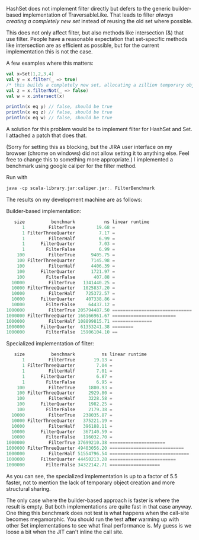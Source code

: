 HashSet does not implement filter directly but defers to the generic builder-based implementation of TraversableLike. That leads to filter *always creating a completely new set* instead of reusing the old set where possible.

This does not only affect filter, but also methods like intersection (&) that use filter. People have a reasonable expectation that set-specific methods like intersection are as efficient as possible, but for the current implementation this is not the case.

A few examples where this matters:

```scala
val x=Set(1,2,3,4)
val y = x.filter(_ => true) 
/* this builds a completely new set, allocating a zillion temporary objects in the process. And the result does not share anything with the input even though it could share everything */
val z = x.filterNot(_ => false)
val w = x.intersect(x)

println(x eq y) // false, should be true
println(x eq z) // false, should be true
println(x eq w) // false, should be true
```

A solution for this problem would be to implement filter for HashSet and Set. I attached a patch that does that.

(Sorry for setting this as blocking, but the JIRA user interface on my browser (chrome on windows) did not allow setting it to anything else. Feel free to change this to something more appropriate.)
I implemented a benchmark using google caliper for the filter method. 

Run with 

```scala
java -cp scala-library.jar:caliper.jar:. FilterBenchmark
```

The results on my development machine are as follows:

Builder-based implementation:

```scala
   size          benchmark           ns linear runtime
      1         FilterTrue        19.68 =
      1 FilterThreeQuarter         7.17 =
      1         FilterHalf         6.99 =
      1      FilterQuarter         7.03 =
      1        FilterFalse         6.99 =
    100         FilterTrue      9405.75 =
    100 FilterThreeQuarter      7145.98 =
    100         FilterHalf      4406.39 =
    100      FilterQuarter      1721.97 =
    100        FilterFalse       407.88 =
  10000         FilterTrue   1341440.25 =
  10000 FilterThreeQuarter   1025837.20 =
  10000         FilterHalf    725372.57 =
  10000      FilterQuarter    407338.86 =
  10000        FilterFalse     64437.12 =
1000000         FilterTrue 205794487.50 ==============================
1000000 FilterThreeQuarter 166166961.67 ========================
1000000         FilterHalf 108899815.71 ===============
1000000      FilterQuarter  61353241.38 ========
1000000        FilterFalse  15906104.10 ==
```

Specialized implementation of filter:

```scala
   size          benchmark          ns linear runtime
      1         FilterTrue       19.13 =
      1 FilterThreeQuarter        7.04 =
      1         FilterHalf        7.01 =
      1      FilterQuarter        6.87 =
      1        FilterFalse        6.95 =
    100         FilterTrue     1800.93 =
    100 FilterThreeQuarter     2929.80 =
    100         FilterHalf     3228.58 =
    100      FilterQuarter     1982.25 =
    100        FilterFalse     2179.38 =
  10000         FilterTrue   238035.87 =
  10000 FilterThreeQuarter   375221.19 =
  10000         FilterHalf   396188.11 =
  10000      FilterQuarter   367140.59 =
  10000        FilterFalse   196032.70 =
1000000         FilterTrue 37699210.38 =====================
1000000 FilterThreeQuarter 49403056.20 ============================
1000000         FilterHalf 51554796.54 ==============================
1000000      FilterQuarter 44450213.28 =========================
1000000        FilterFalse 34322142.71 ===================
```

As you can see, the specialized implementation is up to a factor of 5.5 faster, not to mention the lack of temporary object creation and more structural sharing. 

The only case where the builder-based approach is faster is where the result is empty. But both implementations are quite fast in that case anyway. 
One thing this benchmark does not test is what happens when the call-site becomes megamorphic.   You should run the test **after** warming up with other Set implementations to see what final performance is.  My guess is we loose a bit when the JIT can't inline the call site.
